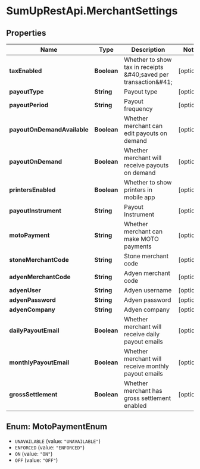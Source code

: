 # SumUpRestApi.MerchantSettings

## Properties
Name | Type | Description | Notes
------------ | ------------- | ------------- | -------------
**taxEnabled** | **Boolean** | Whether to show tax in receipts &amp;#40;saved per transaction&amp;#41; | [optional] 
**payoutType** | **String** | Payout type | [optional] 
**payoutPeriod** | **String** | Payout frequency | [optional] 
**payoutOnDemandAvailable** | **Boolean** | Whether merchant can edit payouts on demand | [optional] 
**payoutOnDemand** | **Boolean** | Whether merchant will receive payouts on demand | [optional] 
**printersEnabled** | **Boolean** | Whether to show printers in mobile app | [optional] 
**payoutInstrument** | **String** | Payout Instrument | [optional] 
**motoPayment** | **String** | Whether merchant can make MOTO payments | [optional] 
**stoneMerchantCode** | **String** | Stone merchant code | [optional] 
**adyenMerchantCode** | **String** | Adyen merchant code | [optional] 
**adyenUser** | **String** | Adyen username | [optional] 
**adyenPassword** | **String** | Adyen password | [optional] 
**adyenCompany** | **String** | Adyen company | [optional] 
**dailyPayoutEmail** | **Boolean** | Whether merchant will receive daily payout emails | [optional] 
**monthlyPayoutEmail** | **Boolean** | Whether merchant will receive monthly payout emails | [optional] 
**grossSettlement** | **Boolean** | Whether merchant has gross settlement enabled | [optional] 

<a name="MotoPaymentEnum"></a>
## Enum: MotoPaymentEnum

* `UNAVAILABLE` (value: `"UNAVAILABLE"`)
* `ENFORCED` (value: `"ENFORCED"`)
* `ON` (value: `"ON"`)
* `OFF` (value: `"OFF"`)

